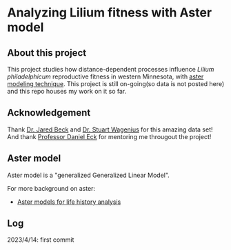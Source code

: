 # Analyzing Lilium fitness with Aster model


## About this project

This project studies how distance-dependent processes influence *Lilium philadelphicum* reproductive fitness in western Minnesota, with [aster modeling technique](https://academic.oup.com/biomet/article-abstract/94/2/415/224189). This project is still on-going(so data is not posted here) and this repo houses my work on it so far.

## Acknowledgement

Thank [Dr. Jared Beck](https://jaredjbeck.github.io/) and [Dr. Stuart Wagenius](https://www.chicagobotanic.org/research/staff/wagenius) for this amazing data set!
And thank [Professor Daniel Eck](https://stat.illinois.edu/directory/profile/dje13) for mentoring me througout the project!

## Aster model

Aster model is a "generalized Generalized Linear Model".

For more background on aster:

- [Aster models for life history analysis](https://academic.oup.com/biomet/article-abstract/94/2/415/224189)


## Log

2023/4/14: first commit


